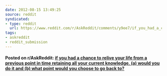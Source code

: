 ```yaml
---
date: 2012-08-15 13:49:25
source: reddit
syndicated:
- type: reddit
  url: https://www.reddit.com/r/AskReddit/comments/y9ee7/if_you_had_a_chance_to_relive_your_life_from_a/
tags:
- askreddit
- reddit_submission
---
```


#### Posted on r/AskReddit: [if you had a chance to relive your life from a previous point in time retaining all your current knowledge, (a) would you do it and (b) what point would you choose to go back to? ](https://reddit.com/r/AskReddit/comments/y9ee7/if_you_had_a_chance_to_relive_your_life_from_a/)